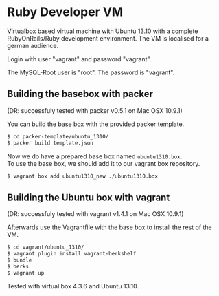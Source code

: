 Ruby Developer VM
=================

Virtualbox based virtual machine with Ubuntu 13.10 with a complete RubyOnRails/Ruby development environment.
The VM is localised for a german audience.

Login with user "vagrant" and password "vagrant".

The MySQL-Root user is "root". The password is "vagrant".


Building the basebox with packer
--------------------------------
(DR: successfuly tested with packer v0.5.1 on Mac OSX 10.9.1)

You can build the base box with the provided packer template.
```bash
$ cd packer-template/ubuntu_1310/
$ packer build template.json 
```

Now we do have a prepared base box named `ubuntu1310.box`.  
To use the base box, we should add it to our vagrant box repository.
```bash
$ vagrant box add ubuntu1310_new ./ubuntu1310.box
```


Building the Ubuntu box with vagrant
------------------------------------
(DR: successfuly tested with vagrant v1.4.1 on Mac OSX 10.9.1)

Afterwards use the Vagrantfile with the base box to install the rest of the VM.

```bash
$ cd vagrant/ubuntu_1310/
$ vagrant plugin install vagrant-berkshelf
$ bundle
$ berks
$ vagrant up
```

Tested with virtual box 4.3.6 and Ubuntu 13.10.
